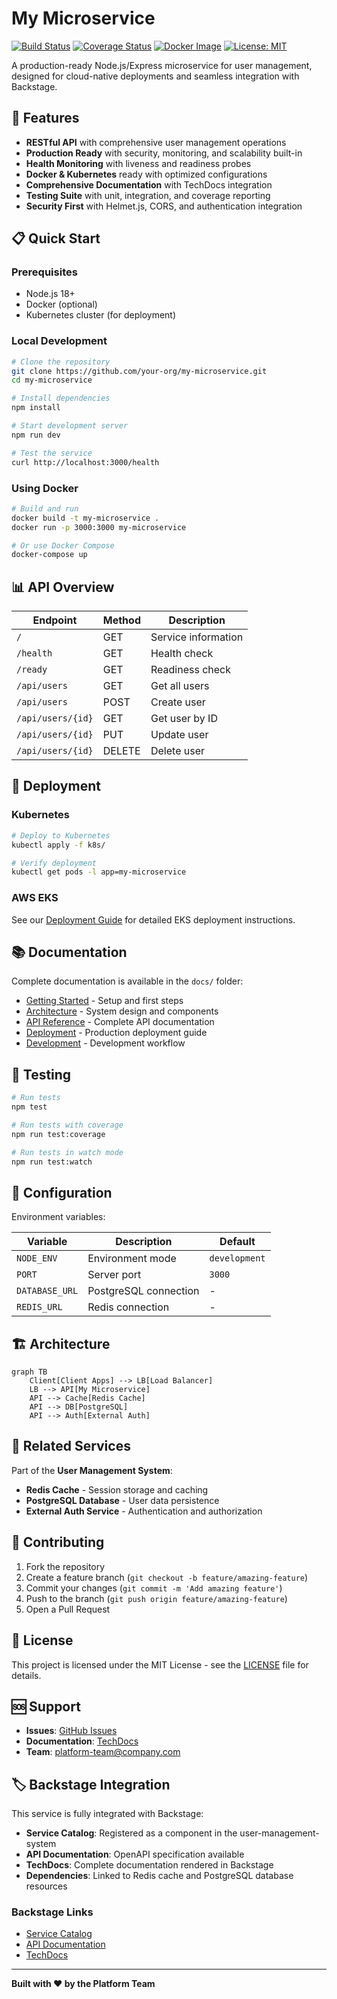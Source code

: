 # My Microservice

[![Build Status](https://github.com/your-org/my-microservice/workflows/CI/badge.svg)](https://github.com/your-org/my-microservice/actions)
[![Coverage Status](https://codecov.io/gh/your-org/my-microservice/branch/main/graph/badge.svg)](https://codecov.io/gh/your-org/my-microservice)
[![Docker Image](https://img.shields.io/docker/v/your-org/my-microservice?label=docker)](https://hub.docker.com/r/your-org/my-microservice)
[![License: MIT](https://img.shields.io/badge/License-MIT-yellow.svg)](https://opensource.org/licenses/MIT)

A production-ready Node.js/Express microservice for user management, designed for cloud-native deployments and seamless integration with Backstage.

## 🚀 Features

- **RESTful API** with comprehensive user management operations
- **Production Ready** with security, monitoring, and scalability built-in
- **Health Monitoring** with liveness and readiness probes
- **Docker & Kubernetes** ready with optimized configurations
- **Comprehensive Documentation** with TechDocs integration
- **Testing Suite** with unit, integration, and coverage reporting
- **Security First** with Helmet.js, CORS, and authentication integration

## 📋 Quick Start

### Prerequisites

- Node.js 18+
- Docker (optional)
- Kubernetes cluster (for deployment)

### Local Development

```bash
# Clone the repository
git clone https://github.com/your-org/my-microservice.git
cd my-microservice

# Install dependencies
npm install

# Start development server
npm run dev

# Test the service
curl http://localhost:3000/health
```

### Using Docker

```bash
# Build and run
docker build -t my-microservice .
docker run -p 3000:3000 my-microservice

# Or use Docker Compose
docker-compose up
```

## 📊 API Overview

| Endpoint | Method | Description |
|----------|--------|-------------|
| `/` | GET | Service information |
| `/health` | GET | Health check |
| `/ready` | GET | Readiness check |
| `/api/users` | GET | Get all users |
| `/api/users` | POST | Create user |
| `/api/users/{id}` | GET | Get user by ID |
| `/api/users/{id}` | PUT | Update user |
| `/api/users/{id}` | DELETE | Delete user |

## 🚢 Deployment

### Kubernetes

```bash
# Deploy to Kubernetes
kubectl apply -f k8s/

# Verify deployment
kubectl get pods -l app=my-microservice
```

### AWS EKS

See our [Deployment Guide](docs/deployment.md) for detailed EKS deployment instructions.

## 📚 Documentation

Complete documentation is available in the `docs/` folder:

- [Getting Started](docs/getting-started.md) - Setup and first steps
- [Architecture](docs/architecture.md) - System design and components
- [API Reference](docs/api-reference.md) - Complete API documentation
- [Deployment](docs/deployment.md) - Production deployment guide
- [Development](docs/development.md) - Development workflow

## 🧪 Testing

```bash
# Run tests
npm test

# Run tests with coverage
npm run test:coverage

# Run tests in watch mode
npm run test:watch
```

## 🔧 Configuration

Environment variables:

| Variable | Description | Default |
|----------|-------------|---------|
| `NODE_ENV` | Environment mode | `development` |
| `PORT` | Server port | `3000` |
| `DATABASE_URL` | PostgreSQL connection | - |
| `REDIS_URL` | Redis connection | - |

## 🏗️ Architecture

```mermaid
graph TB
    Client[Client Apps] --> LB[Load Balancer]
    LB --> API[My Microservice]
    API --> Cache[Redis Cache]
    API --> DB[PostgreSQL]
    API --> Auth[External Auth]
```

## 🔗 Related Services

Part of the **User Management System**:

- **Redis Cache** - Session storage and caching
- **PostgreSQL Database** - User data persistence
- **External Auth Service** - Authentication and authorization

## 🤝 Contributing

1. Fork the repository
2. Create a feature branch (`git checkout -b feature/amazing-feature`)
3. Commit your changes (`git commit -m 'Add amazing feature'`)
4. Push to the branch (`git push origin feature/amazing-feature`)
5. Open a Pull Request

## 📄 License

This project is licensed under the MIT License - see the [LICENSE](LICENSE) file for details.

## 🆘 Support

- **Issues**: [GitHub Issues](https://github.com/your-org/my-microservice/issues)
- **Documentation**: [TechDocs](https://backstage.example.com/docs/default/component/my-microservice)
- **Team**: platform-team@company.com

## 🏷️ Backstage Integration

This service is fully integrated with Backstage:

- **Service Catalog**: Registered as a component in the user-management-system
- **API Documentation**: OpenAPI specification available
- **TechDocs**: Complete documentation rendered in Backstage
- **Dependencies**: Linked to Redis cache and PostgreSQL database resources

### Backstage Links

- [Service Catalog](https://backstage.example.com/catalog/default/component/my-microservice)
- [API Documentation](https://backstage.example.com/api-docs/default/api/my-microservice-api)
- [TechDocs](https://backstage.example.com/docs/default/component/my-microservice)

---

**Built with ❤️ by the Platform Team**